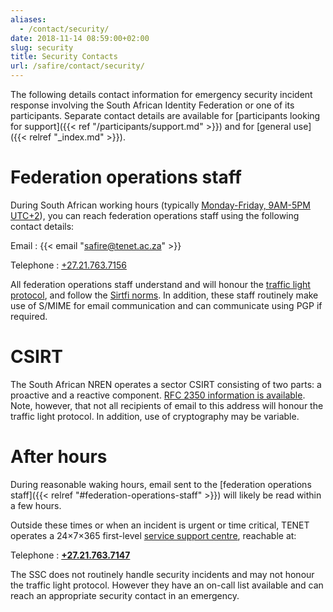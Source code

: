 ```yaml
---
aliases:
  - /contact/security/
date: 2018-11-14 08:59:00+02:00
slug: security
title: Security Contacts
url: /safire/contact/security/
---
```


The following details contact information for emergency security incident response involving the South African Identity Federation or one of its participants. Separate contact details are available for [participants looking for support]({{< ref "/participants/support.md" >}}) and for [general use]({{< relref "_index.md" >}}).

# Federation operations staff

During South African working hours (typically [Monday-Friday, 9AM-5PM UTC+2](https://www.timeanddate.com/worldclock/personal.html?cities=56,1440,136,16,26,125,170,47,196,248,22,44,33,64,137,179,220&wch=3)), you can reach federation operations staff using the following contact details:

Email
: {{< email "safire@tenet.ac.za" >}}

Telephone
: [+27.21.763.7156](tel:+27.21.763.7156)

All federation operations staff understand and will honour the [traffic light protocol](https://www.us-cert.gov/tlp), and follow the [Sirtfi norms](https://refeds.org/sirtfi). In addition, these staff routinely make use of S/MIME for email communication and can communicate using PGP if required.

# CSIRT

The South African NREN operates a sector CSIRT consisting of two parts: a proactive and a reactive component. [RFC 2350 information is available](https://csirt.sanren.ac.za/rfc2350.html). Note, however, that not all recipients of email to this address will honour the traffic light protocol. In addition, use of cryptography may be variable.

# After hours

During reasonable waking hours, email sent to the [federation operations staff]({{< relref "#federation-operations-staff" >}}) will likely be read within a few hours.

Outside these times or when an incident is urgent or time critical, TENET operates a 24&times;7&times;365 first-level [service support centre](https://www.tenet.ac.za/service-support), reachable at:

Telephone
: **[+27.21.763.7147](tel:+27.21.763.7147)**

The SSC does not routinely handle security incidents and may not honour the traffic light protocol. However they have an on-call list available and can reach an appropriate security contact in an emergency.
